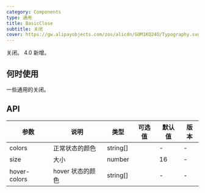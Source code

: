 ```yaml
---
category: Components
type: 通用
title: BasicClose
subtitle: 关闭
cover: https://gw.alipayobjects.com/zos/alicdn/GOM1KQ24O/Typography.svg
---
```


关闭。 4.0 新增。

## 何时使用

一些通用的关闭。

## API

| 参数         | 说明             | 类型     | 可选值 | 默认值 | 版本 |
| ------------ | ---------------- | -------- | ------ | ------ | ---- |
| colors       | 正常状态的颜色   | string[] |        | -      | -    |
| size         | 大小             | number   |        | 16     | -    |
| hover-colors | hover 状态的颜色 | string[] |        | -      | -    |
